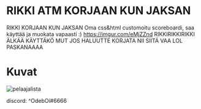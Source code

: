 # RIKKI ATM KORJAAN KUN JAKSAN
RIKKI KORJAAN KUN JAKSAN
Oma css&amp;html customoitu scoreboardi, saa käyttää ja muokata vapaasti :)
https://imgur.com/eMjZZnd
RIKKIRIKKIRIKKI ÄLKÄÄ KÄYTTÄKÖ
MUT JOS HALUUTTE KORJATA NII SIITÄ VAA LOL
PASKANAAAA
# Kuvat
![pelaajalista](https://user-images.githubusercontent.com/70506096/98442278-60114200-210c-11eb-8427-b4862dfc62f4.png)

discord: ^OdebOi#6666

